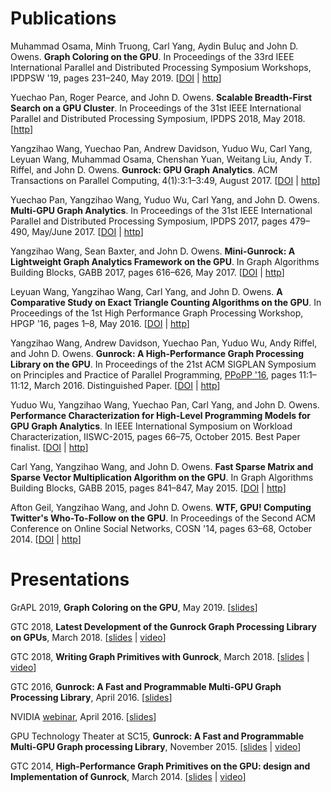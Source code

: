 # Publications

Muhammad Osama, Minh Truong, Carl Yang, Aydin Buluç and John D. Owens. **Graph Coloring on the GPU**. In Proceedings of the 33rd IEEE International Parallel and Distributed Processing Symposium Workshops, IPDPSW '19, pages 231&ndash;240, May 2019.
[[DOI](https://doi.org/10.1109/IPDPSW.2019.00046) |
[http](https://escholarship.org/uc/item/6kp4p18t)]

Yuechao Pan, Roger Pearce, and John D. Owens. **Scalable Breadth-First Search on a GPU Cluster**. In Proceedings of the 31st IEEE International Parallel and Distributed Processing Symposium, IPDPS 2018, May 2018. [[http](https://escholarship.org/uc/item/9bd842z6)]

Yangzihao Wang, Yuechao Pan, Andrew Davidson, Yuduo Wu, Carl Yang, Leyuan Wang, Muhammad Osama, Chenshan Yuan, Weitang Liu, Andy T. Riffel, and John D. Owens. **Gunrock: GPU Graph Analytics**. ACM Transactions on Parallel Computing, 4(1):3:1&ndash;3:49, August 2017. [[DOI](http://dx.doi.org/10.1145/3108140) | [http](http://escholarship.org/uc/item/9gj6r1dj)]

Yuechao Pan, Yangzihao Wang, Yuduo Wu, Carl Yang, and John D. Owens.
**Multi-GPU Graph Analytics**.  In Proceedings of the 31st IEEE International Parallel and Distributed Processing Symposium, IPDPS 2017, pages 479&ndash;490, May/June 2017.
[[DOI](http://dx.doi.org/10.1109/IPDPS.2017.117) |
[http](http://escholarship.org/uc/item/39r145g1)]

Yangzihao Wang, Sean Baxter, and John D. Owens. **Mini-Gunrock: A Lightweight Graph Analytics Framework on the GPU**. In Graph Algorithms Building Blocks, GABB 2017, pages 616&ndash;626, May 2017. [[DOI](http://dx.doi.org/10.1109/IPDPSW.2017.116) | [http](https://escholarship.org/uc/item/5wm061tr)]

Leyuan Wang, Yangzihao Wang, Carl Yang, and John D. Owens. **A Comparative Study on Exact Triangle Counting Algorithms on the GPU**. In Proceedings of the 1st High Performance Graph Processing Workshop, HPGP '16, pages 1&ndash;8, May 2016.
[[DOI](http://dx.doi.org/10.1145/2915516.2915521) |
[http](http://www.escholarship.org/uc/item/9hf0m6w3)]

Yangzihao Wang, Andrew Davidson, Yuechao Pan, Yuduo Wu, Andy Riffel, and John D. Owens.
**Gunrock: A High-Performance Graph Processing Library on the GPU**.
In Proceedings of the 21st ACM SIGPLAN Symposium on Principles and Practice of Parallel Programming, [PPoPP '16](http://conf.researchr.org/home/ppopp-2016), pages 11:1&ndash;11:12, March 2016. Distinguished Paper. [[DOI](http://dx.doi.org/10.1145/2851141.2851145) | [http](http://escholarship.org/uc/item/6xz7z9k0)]

Yuduo Wu, Yangzihao Wang, Yuechao Pan, Carl Yang, and John D. Owens.
**Performance Characterization for High-Level Programming Models for GPU Graph
Analytics**. In IEEE International Symposium on Workload Characterization,
IISWC-2015, pages 66&ndash;75, October 2015. Best Paper finalist. [[DOI](http://dx.doi.org/10.1109/IISWC.2015.13) | [http](http://escholarship.org/uc/item/2t69m5ht)]

Carl Yang, Yangzihao Wang, and John D. Owens.
**Fast Sparse Matrix and Sparse Vector Multiplication Algorithm on the GPU**.
In Graph Algorithms Building Blocks, GABB 2015, pages 841&ndash;847, May 2015.
[[DOI](http://dx.doi.org/10.1109/IPDPSW.2015.77) | [http](http://www.escholarship.org/uc/item/1rq9t3j3)]

Afton Geil, Yangzihao Wang, and John D. Owens.
**WTF, GPU! Computing Twitter's Who-To-Follow on the GPU**.
In Proceedings of the Second ACM Conference on Online Social Networks,
COSN '14, pages 63&ndash;68, October 2014.
[[DOI](http://dx.doi.org/10.1145/2660460.2660481) | [http](http://escholarship.org/uc/item/5xq3q8k0)]

# Presentations

GrAPL 2019, **Graph Coloring on the GPU**, May 2019. [[slides](https://github.com/gunrock/docs/blob/master/source/pdf/Graph%20Coloring%20on%20the%20GPU_Presentation.pdf)]

GTC 2018, **Latest Development of the Gunrock Graph Processing Library on GPUs**, March 2018. [[slides](http://on-demand.gputechconf.com/gtc/2018/presentation/s8594-latest-development-of-the-gunrock-graph-processing-library-on-gpus.pdf) | [video](http://on-demand.gputechconf.com/gtc/2018/video/S8594/)]

GTC 2018, **Writing Graph Primitives with Gunrock**, March 2018. [[slides](https://github.com/gunrock/docs/blob/master/source/pdf/Writing-Gunrock-Primitives.pdf) | [video](http://on-demand.gputechconf.com/gtc/2018/video/S8586/)]

GTC 2016, **Gunrock: A Fast and Programmable Multi-GPU Graph Processing Library**, April 2016. [[slides](http://on-demand.gputechconf.com/gtc/2016/presentation/s6374-yangzihao-wang-gunrock.pdf)]

NVIDIA [webinar](http://info.nvidianews.com/gunrock-webinar-reg-0416.html), April 2016. [[slides](http://tinyurl.com/owens-nv-webinar-160426)]

GPU Technology Theater at SC15, **Gunrock: A Fast and Programmable Multi-GPU Graph processing Library**, November 2015. [[slides](http://images.nvidia.com/events/sc15/pdfs/SC5139-gunrock-multi-gpu-processing-library.pdf) | [video](http://images.nvidia.com/events/sc15/SC5139-gunrock-multi-gpu-processing-library.html)]

GTC 2014, **High-Performance Graph Primitives on the GPU: design and Implementation of Gunrock**, March 2014. [[slides](http://on-demand.gputechconf.com/gtc/2014/presentations/S4609-hi-perf-graph-primitives-on-gpus.pdf) | [video](http://on-demand.gputechconf.com/gtc/2014/video/S4609-hi-perf-graph-primitives-on-gpus.mp4)]
